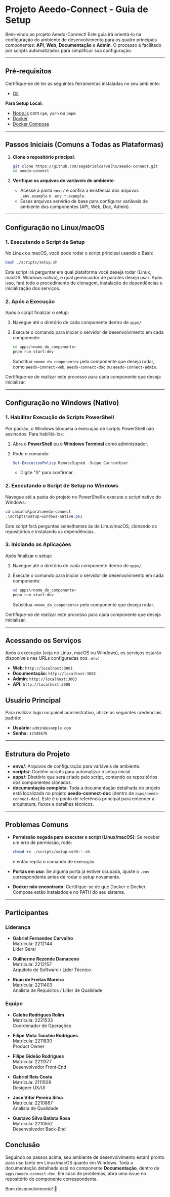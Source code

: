 # Projeto Aeedo-Connect - Guia de Setup

Bem-vindo ao projeto Aeedo-Connect! Este guia irá orientá-lo na configuração do ambiente de desenvolvimento para os quatro principais componentes: **API**, **Web**, **Documentação** e **Admin**. O processo é facilitado por scripts automatizados para simplificar sua configuração.

---

## Pré-requisitos

Certifique-se de ter as seguintes ferramentas instaladas no seu ambiente:

- [Git](https://git-scm.com/downloads)

**Para Setup Local:**

- [Node.js](https://nodejs.org/) com `npm`, `yarn` ou `pnpm`
- [Docker](https://docs.docker.com/get-docker/)
- [Docker Compose](https://docs.docker.com/compose/install/)

---

## Passos Iniciais (Comuns a Todas as Plataformas)

1. **Clone o repositório principal**:

   ```bash
   git clone https://github.com/segabrielcarvalho/aeedo-connect.git
   cd aeedo-connect
   ```

2. **Verifique os arquivos de variáveis de ambiente**:

   - Acesse a pasta `envs/` e confira a existência dos arquivos `.env.example` e `.env.*.example`.
   - Esses arquivos servirão de base para configurar variáveis de ambiente dos componentes (API, Web, Doc, Admin).

---

## Configuração no Linux/macOS

### 1. Executando o Script de Setup

No Linux ou macOS, você pode rodar o script principal usando o Bash:

```bash
bash ./scripts/setup.sh
```

Este script irá perguntar em qual plataforma você deseja rodar (Linux, macOS, Windows nativo), e qual gerenciador de pacotes deseja usar. Após isso, fará todo o procedimento de clonagem, instalação de dependências e inicialização dos serviços.

### 2. Após a Execução

Após o script finalizar o setup:

1. Navegue até o diretório de cada componente dentro de `apps/`.
2. Execute o comando para iniciar o servidor de desenvolvimento em cada componente:

   ```bash
   cd apps/<nome_do_componente>
   pnpm run start:dev
   ```

   Substitua `<nome_do_componente>` pelo componente que deseja rodar, como `aeedo-connect-web`, `aeedo-connect-doc` ou `aeedo-connect-admin`.

Certifique-se de realizar este processo para cada componente que deseja inicializar.

---

## Configuração no Windows (Nativo)

### 1. Habilitar Execução de Scripts PowerShell

Por padrão, o Windows bloqueia a execução de scripts PowerShell não assinados. Para habilitá-los:

1. Abra o **PowerShell** ou o **Windows Terminal** como administrador.
2. Rode o comando:

   ```powershell
   Set-ExecutionPolicy RemoteSigned -Scope CurrentUser
   ```

   - Digite "S" para confirmar.

### 2. Executando o Script de Setup no Windows

Navegue até a pasta do projeto no PowerShell e execute o script nativo do Windows:

```powershell
cd caminho\para\aeedo-connect
.\scripts\setup-windows-native.ps1
```

Este script fará perguntas semelhantes às do Linux/macOS, clonando os repositórios e instalando as dependências.

### 3. Iniciando as Aplicações

Após finalizar o setup:

1. Navegue até o diretório de cada componente dentro de `apps/`.
2. Execute o comando para iniciar o servidor de desenvolvimento em cada componente:

   ```powershell
   cd apps\<nome_do_componente>
   pnpm run start:dev
   ```

   Substitua `<nome_do_componente>` pelo componente que deseja rodar.

Certifique-se de realizar este processo para cada componente que deseja inicializar.

---

## Acessando os Serviços

Após a execução (seja no Linux, macOS ou Windows), os serviços estarão disponíveis nas URLs configuradas nos `.env`:

- **Web**: `http://localhost:3001`
- **Documentação**: `http://localhost:3002`
- **Admin**: `http://localhost:3003`
- **API**: `http://localhost:3000`

## Usuário Principal

Para realizar login no painel administrativo, utilize as seguintes credenciais padrão:

- **Usuário:** `admin@example.com`
- **Senha:** `12345678`

---

## Estrutura do Projeto

- **envs/**: Arquivos de configuração para variáveis de ambiente.
- **scripts/**: Contém scripts para automatizar o setup inicial.
- **apps/**: Diretório que será criado pelo script, contendo os repositórios dos componentes clonados.
- **documentação completa**: Toda a documentação detalhada do projeto está localizada no projeto **aeedo-connect-doc** (dentro de `apps/aeedo-connect-doc`). Este é o ponto de referência principal para entender a arquitetura, fluxos e detalhes técnicos.

---

## Problemas Comuns

- **Permissão negada para executar o script (Linux/macOS)**:
  Se receber um erro de permissão, rode:

  ```bash
  chmod +x ./scripts/setup-with-*.sh
  ```

  e então repita o comando de execução.

- **Portas em uso**:
  Se alguma porta já estiver ocupada, ajuste o `.env` correspondente antes de rodar o setup novamente.

- **Docker não encontrado**:
  Certifique-se de que Docker e Docker Compose estão instalados e no PATH do seu sistema.

---

## Participantes

### Liderança

- **Gabriel Fernandes Carvalho**  
  Matrícula: 2212144  
  Líder Geral

- **Guilherme Rezende Damaceno**  
  Matrícula: 2212157  
  Arquiteto de Software / Líder Técnico  

- **Ruan de Freitas Moreira**  
  Matrícula: 2211403  
  Analista de Requisitos / Líder de Qualidade  

### Equipe

- **Calebe Rodrigues Rolim**  
  Matrícula: 2221533  
  Coordenador de Operações  

- **Filipe Mota Tocchio Rodrigues**  
  Matrícula: 2211830  
  Product Owner  

- **Filipe Gideão Rodrigues**  
  Matrícula: 2211377  
  Desenvolvedor Front-End  

- **Gabriel Reis Costa**  
  Matrícula: 2111508  
  Designer UX/UI  

- **José Vitor Pereira Silva**  
  Matrícula: 2210867  
  Analista de Qualidade  

- **Gustavo Silva Batista Rosa**  
  Matrícula: 2210552  
  Desenvolvedor Back-End  



## Conclusão

Seguindo os passos acima, seu ambiente de desenvolvimento estará pronto para uso tanto em Linux/macOS quanto em Windows. Toda a documentação detalhada está no componente **Documentação**, dentro de `apps/aeedo-connect-doc`. Em caso de problemas, abra uma issue no repositório do componente correspondente.

Bom desenvolvimento! 🚀
